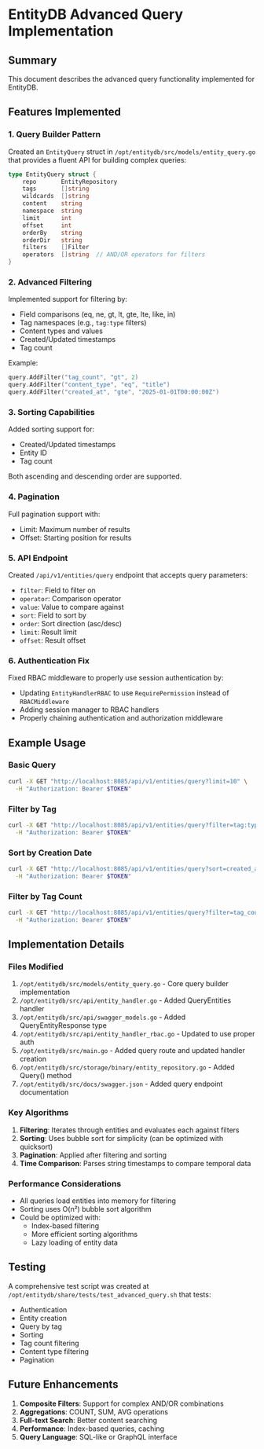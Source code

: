 # EntityDB Advanced Query Implementation

## Summary

This document describes the advanced query functionality implemented for EntityDB.

## Features Implemented

### 1. Query Builder Pattern

Created an `EntityQuery` struct in `/opt/entitydb/src/models/entity_query.go` that provides a fluent API for building complex queries:

```go
type EntityQuery struct {
    repo       EntityRepository
    tags       []string
    wildcards  []string
    content    string
    namespace  string
    limit      int
    offset     int
    orderBy    string
    orderDir   string
    filters    []Filter
    operators  []string  // AND/OR operators for filters
}
```

### 2. Advanced Filtering

Implemented support for filtering by:
- Field comparisons (eq, ne, gt, lt, gte, lte, like, in)
- Tag namespaces (e.g., `tag:type` filters)
- Content types and values
- Created/Updated timestamps
- Tag count

Example:
```go
query.AddFilter("tag_count", "gt", 2)
query.AddFilter("content_type", "eq", "title")
query.AddFilter("created_at", "gte", "2025-01-01T00:00:00Z")
```

### 3. Sorting Capabilities

Added sorting support for:
- Created/Updated timestamps
- Entity ID
- Tag count

Both ascending and descending order are supported.

### 4. Pagination

Full pagination support with:
- Limit: Maximum number of results
- Offset: Starting position for results

### 5. API Endpoint

Created `/api/v1/entities/query` endpoint that accepts query parameters:
- `filter`: Field to filter on
- `operator`: Comparison operator
- `value`: Value to compare against
- `sort`: Field to sort by
- `order`: Sort direction (asc/desc)
- `limit`: Result limit
- `offset`: Result offset

### 6. Authentication Fix

Fixed RBAC middleware to properly use session authentication by:
- Updating `EntityHandlerRBAC` to use `RequirePermission` instead of `RBACMiddleware`
- Adding session manager to RBAC handlers
- Properly chaining authentication and authorization middleware

## Example Usage

### Basic Query
```bash
curl -X GET "http://localhost:8085/api/v1/entities/query?limit=10" \
  -H "Authorization: Bearer $TOKEN"
```

### Filter by Tag
```bash
curl -X GET "http://localhost:8085/api/v1/entities/query?filter=tag:type&operator=eq&value=document" \
  -H "Authorization: Bearer $TOKEN"
```

### Sort by Creation Date
```bash
curl -X GET "http://localhost:8085/api/v1/entities/query?sort=created_at&order=desc&limit=5" \
  -H "Authorization: Bearer $TOKEN"
```

### Filter by Tag Count
```bash
curl -X GET "http://localhost:8085/api/v1/entities/query?filter=tag_count&operator=gt&value=2" \
  -H "Authorization: Bearer $TOKEN"
```

## Implementation Details

### Files Modified

1. `/opt/entitydb/src/models/entity_query.go` - Core query builder implementation
2. `/opt/entitydb/src/api/entity_handler.go` - Added QueryEntities handler
3. `/opt/entitydb/src/api/swagger_models.go` - Added QueryEntityResponse type
4. `/opt/entitydb/src/api/entity_handler_rbac.go` - Updated to use proper auth
5. `/opt/entitydb/src/main.go` - Added query route and updated handler creation
6. `/opt/entitydb/src/storage/binary/entity_repository.go` - Added Query() method
7. `/opt/entitydb/src/docs/swagger.json` - Added query endpoint documentation

### Key Algorithms

1. **Filtering**: Iterates through entities and evaluates each against filters
2. **Sorting**: Uses bubble sort for simplicity (can be optimized with quicksort)
3. **Pagination**: Applied after filtering and sorting
4. **Time Comparison**: Parses string timestamps to compare temporal data

### Performance Considerations

- All queries load entities into memory for filtering
- Sorting uses O(n²) bubble sort algorithm
- Could be optimized with:
  - Index-based filtering
  - More efficient sorting algorithms
  - Lazy loading of entity data

## Testing

A comprehensive test script was created at `/opt/entitydb/share/tests/test_advanced_query.sh` that tests:
- Authentication
- Entity creation
- Query by tag
- Sorting
- Tag count filtering
- Content type filtering
- Pagination

## Future Enhancements

1. **Composite Filters**: Support for complex AND/OR combinations
2. **Aggregations**: COUNT, SUM, AVG operations
3. **Full-text Search**: Better content searching
4. **Performance**: Index-based queries, caching
5. **Query Language**: SQL-like or GraphQL interface